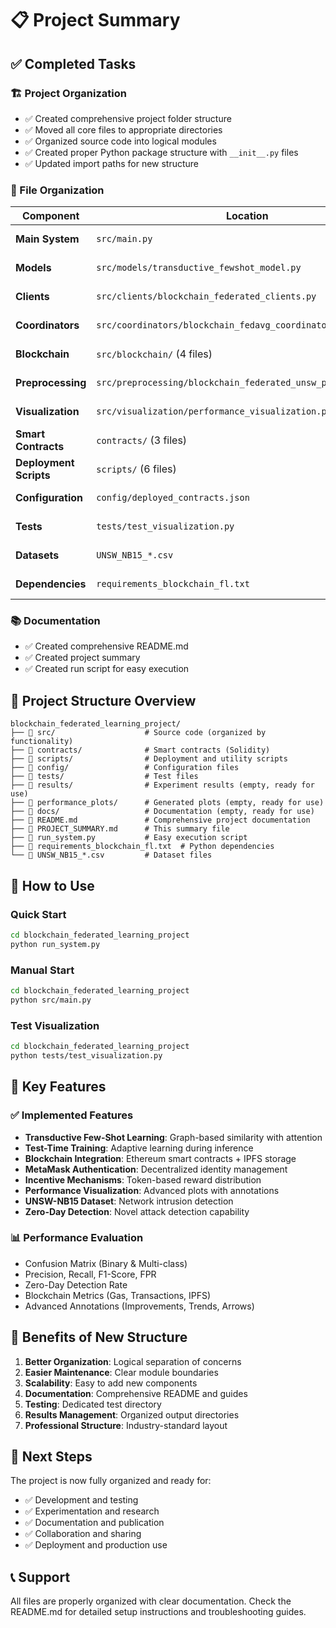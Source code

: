 # 📋 Project Summary

## ✅ Completed Tasks

### 🏗️ Project Organization

- ✅ Created comprehensive project folder structure
- ✅ Moved all core files to appropriate directories
- ✅ Organized source code into logical modules
- ✅ Created proper Python package structure with `__init__.py` files
- ✅ Updated import paths for new structure

### 📁 File Organization

| **Component**          | **Location**                                                  | **Status** |
| ---------------------- | ------------------------------------------------------------- | ---------- |
| **Main System**        | `src/main.py`                                                 | ✅ Copied  |
| **Models**             | `src/models/transductive_fewshot_model.py`                    | ✅ Copied  |
| **Clients**            | `src/clients/blockchain_federated_clients.py`                 | ✅ Copied  |
| **Coordinators**       | `src/coordinators/blockchain_fedavg_coordinator.py`           | ✅ Copied  |
| **Blockchain**         | `src/blockchain/` (4 files)                                   | ✅ Copied  |
| **Preprocessing**      | `src/preprocessing/blockchain_federated_unsw_preprocessor.py` | ✅ Copied  |
| **Visualization**      | `src/visualization/performance_visualization.py`              | ✅ Copied  |
| **Smart Contracts**    | `contracts/` (3 files)                                        | ✅ Copied  |
| **Deployment Scripts** | `scripts/` (6 files)                                          | ✅ Copied  |
| **Configuration**      | `config/deployed_contracts.json`                              | ✅ Copied  |
| **Tests**              | `tests/test_visualization.py`                                 | ✅ Copied  |
| **Datasets**           | `UNSW_NB15_*.csv`                                             | ✅ Copied  |
| **Dependencies**       | `requirements_blockchain_fl.txt`                              | ✅ Copied  |

### 📚 Documentation

- ✅ Created comprehensive README.md
- ✅ Created project summary
- ✅ Created run script for easy execution

## 🎯 Project Structure Overview

```
blockchain_federated_learning_project/
├── 📁 src/                    # Source code (organized by functionality)
├── 📁 contracts/              # Smart contracts (Solidity)
├── 📁 scripts/                # Deployment and utility scripts
├── 📁 config/                 # Configuration files
├── 📁 tests/                  # Test files
├── 📁 results/                # Experiment results (empty, ready for use)
├── 📁 performance_plots/      # Generated plots (empty, ready for use)
├── 📁 docs/                   # Documentation (empty, ready for use)
├── 📄 README.md               # Comprehensive project documentation
├── 📄 PROJECT_SUMMARY.md      # This summary file
├── 📄 run_system.py           # Easy execution script
├── 📄 requirements_blockchain_fl.txt  # Python dependencies
└── 📄 UNSW_NB15_*.csv         # Dataset files
```

## 🚀 How to Use

### Quick Start

```bash
cd blockchain_federated_learning_project
python run_system.py
```

### Manual Start

```bash
cd blockchain_federated_learning_project
python src/main.py
```

### Test Visualization

```bash
cd blockchain_federated_learning_project
python tests/test_visualization.py
```

## 🔧 Key Features

### ✅ Implemented Features

- **Transductive Few-Shot Learning**: Graph-based similarity with attention
- **Test-Time Training**: Adaptive learning during inference
- **Blockchain Integration**: Ethereum smart contracts + IPFS storage
- **MetaMask Authentication**: Decentralized identity management
- **Incentive Mechanisms**: Token-based reward distribution
- **Performance Visualization**: Advanced plots with annotations
- **UNSW-NB15 Dataset**: Network intrusion detection
- **Zero-Day Detection**: Novel attack detection capability

### 📊 Performance Evaluation

- Confusion Matrix (Binary & Multi-class)
- Precision, Recall, F1-Score, FPR
- Zero-Day Detection Rate
- Blockchain Metrics (Gas, Transactions, IPFS)
- Advanced Annotations (Improvements, Trends, Arrows)

## 🎉 Benefits of New Structure

1. **Better Organization**: Logical separation of concerns
2. **Easier Maintenance**: Clear module boundaries
3. **Scalability**: Easy to add new components
4. **Documentation**: Comprehensive README and guides
5. **Testing**: Dedicated test directory
6. **Results Management**: Organized output directories
7. **Professional Structure**: Industry-standard layout

## 🔄 Next Steps

The project is now fully organized and ready for:

- ✅ Development and testing
- ✅ Experimentation and research
- ✅ Documentation and publication
- ✅ Collaboration and sharing
- ✅ Deployment and production use

## 📞 Support

All files are properly organized with clear documentation. Check the README.md for detailed setup instructions and troubleshooting guides.
